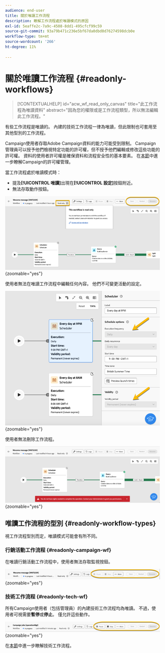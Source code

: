 ```yaml
---
audience: end-user
title: 關於唯讀工作流程
description: 瞭解工作流程處於唯讀模式的原因
exl-id: 5eaffe2c-7a9c-4508-8dd1-495cfcf99c59
source-git-commit: 93a79b471c236e5bf67da0dbd0d76274598dcb0e
workflow-type: tm+mt
source-wordcount: '266'
ht-degree: 11%

---
```


# 關於唯讀工作流程 {#readonly-workflows}

>[!CONTEXTUALHELP]
>id="acw_wf_read_only_canvas"
>title="此工作流程為唯讀資料"
>abstract="因為您的權限或是工作流程類型，所以無法編輯此工作流程。"

有些工作流程是唯讀的。 內建的技術工作流程一律為唯讀，但此限制也可套用至其他型別的工作流程。

Campaign使用者存取Adobe Campaign資料的能力可能受到限制。 Campaign管理員可以授予他們檢視特定功能的許可權，但不授予他們編輯或修改這些功能的許可權。 資料的使用者許可權是確保資料和流程安全性的基本要素。 在[本節](../get-started/permissions.md)中進一步瞭解Campaign的許可權管理。

當工作流程處於唯讀模式時：

* 提及&#x200B;**[!UICONTROL 唯讀]**&#x200B;出現在&#x200B;**[!UICONTROL 設定]**&#x200B;按鈕附近。
* 無法存取動作按鈕。

![唯讀工作流程介面，顯示設定按鈕和停用的動作按鈕。](assets/readonly-workflow.png){zoomable="yes"}

使用者無法在唯讀工作流程中編輯任何內容。 他們不可變更活動的設定。

![排程器介面處於唯讀模式，顯示已停用的設定選項。](assets/scheduler-readonly.png){zoomable="yes"}

使用者無法刪除工作流程。

![介面顯示刪除工作流程的限制許可權。](assets/readonly-rights.png){zoomable="yes"}

## 唯讀工作流程的型別 {#readonly-workflow-types}

視工作流程型別而定，唯讀模式可能會有所不同。

### 行銷活動工作流程 {#readonly-campaign-wf}

在唯讀行銷活動工作流程中，使用者無法存取監視按鈕。

![促銷活動工作流程介面處於唯讀模式，顯示停用的監視選項。](assets/readonly-campaign-workflow.png){zoomable="yes"}

### 技術工作流程 {#readonly-tech-wf}

所有Campaign使用者（包括管理員）的內建技術工作流程均為唯讀。 不過，使用者可視需要&#x200B;**暫停**&#x200B;或&#x200B;**停止**。 僅允許這些動作。

![技術工作流程介面處於唯讀模式，顯示暫停或停止工作流程的選項。](assets/readonly-technical-workflow.png){zoomable="yes"}

在[本節](https://experienceleague.adobe.com/en/docs/campaign/automation/workflows/introduction/wf-type/technical-workflows)中進一步瞭解技術工作流程。